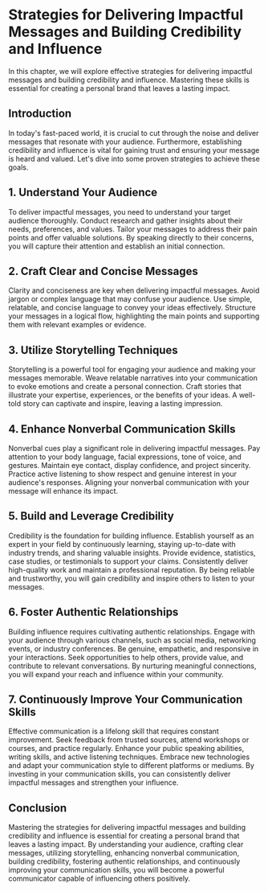 Strategies for Delivering Impactful Messages and Building Credibility and Influence
============================================================================================

In this chapter, we will explore effective strategies for delivering impactful messages and building credibility and influence. Mastering these skills is essential for creating a personal brand that leaves a lasting impact.

Introduction
------------

In today's fast-paced world, it is crucial to cut through the noise and deliver messages that resonate with your audience. Furthermore, establishing credibility and influence is vital for gaining trust and ensuring your message is heard and valued. Let's dive into some proven strategies to achieve these goals.

1\. Understand Your Audience
---------------------------

To deliver impactful messages, you need to understand your target audience thoroughly. Conduct research and gather insights about their needs, preferences, and values. Tailor your messages to address their pain points and offer valuable solutions. By speaking directly to their concerns, you will capture their attention and establish an initial connection.

2\. Craft Clear and Concise Messages
-----------------------------------

Clarity and conciseness are key when delivering impactful messages. Avoid jargon or complex language that may confuse your audience. Use simple, relatable, and concise language to convey your ideas effectively. Structure your messages in a logical flow, highlighting the main points and supporting them with relevant examples or evidence.

3\. Utilize Storytelling Techniques
----------------------------------

Storytelling is a powerful tool for engaging your audience and making your messages memorable. Weave relatable narratives into your communication to evoke emotions and create a personal connection. Craft stories that illustrate your expertise, experiences, or the benefits of your ideas. A well-told story can captivate and inspire, leaving a lasting impression.

4\. Enhance Nonverbal Communication Skills
-----------------------------------------

Nonverbal cues play a significant role in delivering impactful messages. Pay attention to your body language, facial expressions, tone of voice, and gestures. Maintain eye contact, display confidence, and project sincerity. Practice active listening to show respect and genuine interest in your audience's responses. Aligning your nonverbal communication with your message will enhance its impact.

5\. Build and Leverage Credibility
---------------------------------

Credibility is the foundation for building influence. Establish yourself as an expert in your field by continuously learning, staying up-to-date with industry trends, and sharing valuable insights. Provide evidence, statistics, case studies, or testimonials to support your claims. Consistently deliver high-quality work and maintain a professional reputation. By being reliable and trustworthy, you will gain credibility and inspire others to listen to your messages.

6\. Foster Authentic Relationships
---------------------------------

Building influence requires cultivating authentic relationships. Engage with your audience through various channels, such as social media, networking events, or industry conferences. Be genuine, empathetic, and responsive in your interactions. Seek opportunities to help others, provide value, and contribute to relevant conversations. By nurturing meaningful connections, you will expand your reach and influence within your community.

7\. Continuously Improve Your Communication Skills
-------------------------------------------------

Effective communication is a lifelong skill that requires constant improvement. Seek feedback from trusted sources, attend workshops or courses, and practice regularly. Enhance your public speaking abilities, writing skills, and active listening techniques. Embrace new technologies and adapt your communication style to different platforms or mediums. By investing in your communication skills, you can consistently deliver impactful messages and strengthen your influence.

Conclusion
----------

Mastering the strategies for delivering impactful messages and building credibility and influence is essential for creating a personal brand that leaves a lasting impact. By understanding your audience, crafting clear messages, utilizing storytelling, enhancing nonverbal communication, building credibility, fostering authentic relationships, and continuously improving your communication skills, you will become a powerful communicator capable of influencing others positively.
